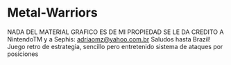 # Metal-Warriors

 NADA DEL MATERIAL GRAFICO ES DE MI PROPIEDAD SE LE DA CREDITO A 
 NintendoTM y a Sephis: adriaomz@yahoo.com.br Saludos hasta Brazil!
Juego retro de estrategia, sencillo pero entretenido sistema de ataques por posiciones 
